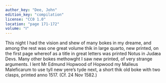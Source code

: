 ```yaml
---
author_key: "Dee, John"
edition_key: "compilation"
license: "CC0 1.0"
location: "page 171-172"
volume: "Ⅰ"
---
```

This night I had the vision and shew of many bokes in my dreame, and among the
rest was one great volume thik in large quarto, new printed, on the first page
whereof as a title in great letters was printed Notus in Judæa Devs. Many other
bokes methowght I saw new printed, of very strange arguments. I lent Mr Edmund
Hopwood of Hopwood my Malleus Maleficarum to use tyll new yere’s tyde next, a
short thik old boke with two clasps, printed anno 1517. (Cf. 24 Nov 1582.)
